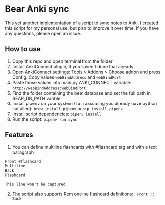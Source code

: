 # Bear Anki sync

This yet another implementation of a script to sync notes to Anki. I created this script for my personal use, but plan to improve it over time. If you have any questions, please open an issue.

## How to use

1. Copy this repo and open terminal from the folder
2. Install AnkiConnect plugin, if you haven't done that already
3. Open AnkiConnect settings: Tools > Addons > Choose addon and press Config. Copy values `webBindAddress` and `webBindPort`
4. Paste those values into main.py ANKI_CONNECT variable: `http://webBindAddress:webBindPort`
5. Find the folder containing the bear database and set the full path in BEAR_DB_PATH varible
6. Install pipenv on your system (I am assuming you already have python isntalled): `brew install pipenv` or `pip install pipenv`
7. Install script dependencies: `pipenv install`
8. Run the script: `pipenv run sync`
 
## Features

1. You can define multiline flashcards with #flashcard tag and with a text paragraph
```markdown
Front #flashcard
Multiline
Back
Flashcard

This line won't be captured
```
2. The script also supports Rem oneline flashcard definitions: ` Front :: Back`
